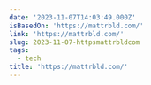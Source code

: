 ```yaml
---
date: '2023-11-07T14:03:49.000Z'
isBasedOn: 'https://mattrbld.com/'
link: 'https://mattrbld.com/'
slug: 2023-11-07-httpsmattrbldcom
tags:
  - tech
title: 'https://mattrbld.com/'
---
```


